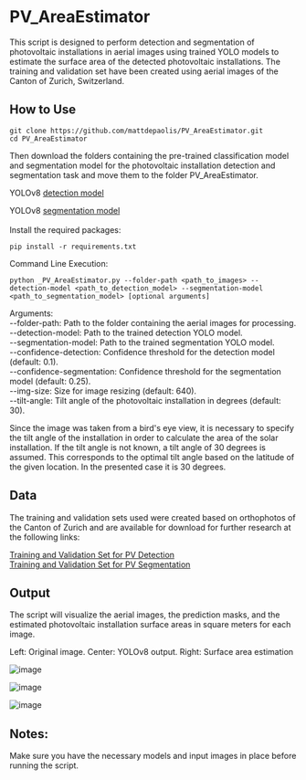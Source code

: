 # PV_AreaEstimator
This script is designed to perform detection and segmentation of photovoltaic installations in aerial images using trained YOLO models to estimate the surface area of the detected photovoltaic installations. The training and validation set have been created using aerial images of the Canton of Zurich, Switzerland.

## How to Use
```
git clone https://github.com/mattdepaolis/PV_AreaEstimator.git
cd PV_AreaEstimator
```

Then download the folders containing the pre-trained classification model and segmentation model for the photovoltaic installation detection and segmentation task and move them to the folder PV_AreaEstimator.

YOLOv8 [detection model](https://drive.google.com/drive/folders/1UqNQo_xdwcFoGRyhjUd2u7WKBXekeez9?usp=drive_link)

YOLOv8 [segmentation model](https://drive.google.com/drive/folders/1oAWPxvSTWwVshLgfIpz4gQoA-hhGQg6G?usp=drive_link)
<br>
<br>
Install the required packages:
```
pip install -r requirements.txt
```

Command Line Execution:
```
python _PV_AreaEstimator.py --folder-path <path_to_images> --detection-model <path_to_detection_model> --segmentation-model <path_to_segmentation_model> [optional arguments]
```
Arguments:<br>
--folder-path: Path to the folder containing the aerial images for processing.<br>
--detection-model: Path to the trained detection YOLO model.<br>
--segmentation-model: Path to the trained segmentation YOLO model.<br>
--confidence-detection: Confidence threshold for the detection model (default: 0.1).<br>
--confidence-segmentation: Confidence threshold for the segmentation model (default: 0.25).<br>
--img-size: Size for image resizing (default: 640).<br>
--tilt-angle: Tilt angle of the photovoltaic installation in degrees (default: 30).<br>

Since the image was taken from a bird's eye view, it is necessary to specify the tilt angle of the installation in order to calculate the area of the solar installation. 
If the tilt angle is not known, a tilt angle of 30 degrees is assumed. This corresponds to the optimal tilt angle based on the latitude of the given location. In the presented case it is 30 degrees. 

## Data
The training and validation sets used were created based on orthophotos of the Canton of Zurich and are available for download for further research at the following links:

[Training and Validation Set for PV Detection](https://drive.google.com/drive/folders/1_op6JCrr5PtL0Z6r1h6oUpVMOU_s6ewo?usp=drive_link)<br>
[Training and Validation Set for PV Segmentation](https://drive.google.com/drive/folders/1NDOf54O5t8VD2k37Nl_63CzUlY4-2kPc?usp=drive_link) 

## Output
The script will visualize the aerial images, the prediction masks, and the estimated photovoltaic installation surface areas in square meters for each image.<br>

Left: Original image. Center: YOLOv8 output. Right: Surface area estimation

![image](https://github.com/mattdepaolis/PV_AreaEstimator/assets/94449396/de828a4d-ed23-4b2f-abfa-dfb006fe6164)

![image](https://github.com/mattdepaolis/PV_AreaEstimator/assets/94449396/8039d6f1-1e2a-4ff7-9eeb-2ad9a6294bd2)

![image](https://github.com/mattdepaolis/PV_AreaEstimator/assets/94449396/2de913b2-1a8b-425b-a054-553cb2c0eb60)


## Notes:
Make sure you have the necessary models and input images in place before running the script.


